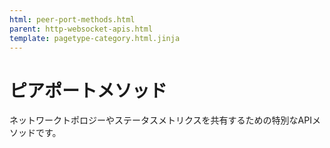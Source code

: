 ```yaml
---
html: peer-port-methods.html
parent: http-websocket-apis.html
template: pagetype-category.html.jinja
---
```

# ピアポートメソッド
ネットワークトポロジーやステータスメトリクスを共有するための特別なAPIメソッドです。